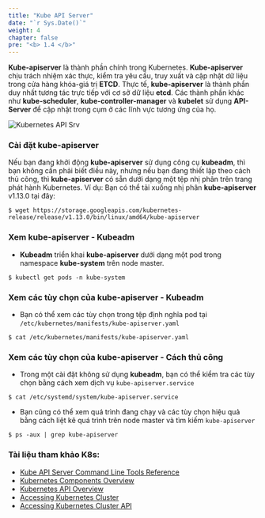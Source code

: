 ```yaml
---
title: "Kube API Server"
date: "`r Sys.Date()`"
weight: 4
chapter: false
pre: "<b> 1.4 </b>"
---
```


**Kube-apiserver** là thành phần chính trong Kubernetes. **Kube-apiserver** chịu trách nhiệm xác thực, kiểm tra yêu cầu, truy xuất và cập nhật dữ liệu trong cửa hàng khóa-giá trị **ETCD**. Thực tế, **kube-apiserver** là thành phần duy nhất tương tác trực tiếp với cơ sở dữ liệu **etcd**. Các thành phần khác như **kube-scheduler**, **kube-controller-manager** và **kubelet** sử dụng **API-Server** để cập nhật trong cụm ở các lĩnh vực tương ứng của họ.

![Kubernetes API Srv](/EKS-Workshop-1/images/part1/4/0005.png?featherlight=false&width=60pc)

### **Cài đặt kube-apiserver**

Nếu bạn đang khởi động **kube-apiserver** sử dụng công cụ **kubeadm**, thì bạn không cần phải biết điều này, nhưng nếu bạn đang thiết lập theo cách thủ công, thì **kube-apiserver** có sẵn dưới dạng một tệp nhị phân trên trang phát hành Kubernetes. Ví dụ: Bạn có thể tải xuống nhị phân **kube-apiserver** v1.13.0 tại đây:

```
$ wget https://storage.googleapis.com/kubernetes-release/release/v1.13.0/bin/linux/amd64/kube-apiserver
```

### **Xem kube-apiserver - Kubeadm**

- **Kubeadm** triển khai **kube-apiserver** dưới dạng một pod trong namespace **kube-system** trên node master.

```
$ kubectl get pods -n kube-system
```

### **Xem các tùy chọn của kube-apiserver - Kubeadm**

- Bạn có thể xem các tùy chọn trong tệp định nghĩa pod tại `/etc/kubernetes/manifests/kube-apiserver.yaml`

```
$ cat /etc/kubernetes/manifests/kube-apiserver.yaml
```

### **Xem các tùy chọn của kube-apiserver - Cách thủ công**

- Trong một cài đặt không sử dụng **kubeadm**, bạn có thể kiểm tra các tùy chọn bằng cách xem dịch vụ `kube-apiserver.service`

```
$ cat /etc/systemd/system/kube-apiserver.service
```

- Bạn cũng có thể xem quá trình đang chạy và các tùy chọn hiệu quả bằng cách liệt kê quá trình trên node master và tìm kiếm `kube-apiserver`

```
$ ps -aux | grep kube-apiserver
```

### **Tài liệu tham khảo K8s:**

- [Kube API Server Command Line Tools Reference](https://kubernetes.io/docs/reference/command-line-tools-reference/kube-apiserver/)
- [Kubernetes Components Overview](https://kubernetes.io/docs/concepts/overview/components/)
- [Kubernetes API Overview](https://kubernetes.io/docs/concepts/overview/kubernetes-api/)
- [Accessing Kubernetes Cluster](https://kubernetes.io/docs/tasks/access-application-cluster/access-cluster/)
- [Accessing Kubernetes Cluster API](https://kubernetes.io/docs/tasks/administer-cluster/access-cluster-api/)
